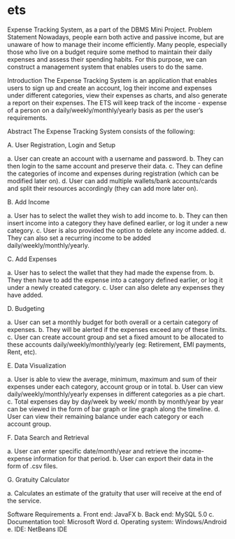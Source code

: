 # ets
Expense Tracking System, as a part of the DBMS Mini Project.
Problem Statement 
Nowadays, people earn both active and passive income, but are unaware of how to manage their 
income efficiently. Many people, especially those who live on a budget require some method to 
maintain their daily expenses and assess their spending habits. For this purpose, we can construct a 
management system that enables users to do the same. 

Introduction 
The Expense Tracking System is an application that enables users to sign up and create an account, log 
their income and expenses under different categories, view their expenses as charts, and also 
generate a report on their expenses. The ETS will keep track of the income - expense of a person on a 
daily/weekly/monthly/yearly basis as per the user’s requirements. 

Abstract 
The Expense Tracking System consists of the following: 

A. User Registration, Login and Setup 

a. User can create an account with a username and password. 
b. They can then login to the same account and preserve their data. 
c. They can define the categories of income and expenses during registration (which can be 
modified later on). 
d. User can add multiple wallets/bank accounts/cards and split their resources accordingly 
(they can add more later on). 

B. Add Income 

a. User has to select the wallet they wish to add income to. 
b. They can then insert income into a category they have defined earlier, or log it under a 
new category. 
c. User is also provided the option to delete any income added. 
d. They can also set a recurring income to be added daily/weekly/monthly/yearly. 

C. Add Expenses 

a. User has to select the wallet that they had made the expense from. 
b. They then have to add the expense into a category defined earlier, or log it under a newly 
created category. 
c. User can also delete any expenses they have added. 

D. Budgeting 

a. User can set a monthly budget for both overall or a certain category of expenses. 
b. They will be alerted if the expenses exceed any of these limits. 
c. User can create account group and set a fixed amount to be allocated to these accounts 
daily/weekly/monthly/yearly (eg: Retirement, EMI payments, Rent, etc). 

E. Data Visualization 

a. User is able to view the average, minimum, maximum and sum of their expenses under 
each category, account group or in total. 
b. User can view daily/weekly/monthly/yearly expenses in different categories as a pie chart. 
c. Total expenses day by day/week by week/ month by month/year by year can be viewed in 
the form of bar graph or line graph along the timeline. 
d. User can view their remaining balance under each category or each account group. 

F. Data Search and Retrieval 

a. User can enter specific date/month/year and retrieve the income-expense information for 
that period. 
b. User can export their data in the form of .csv files. 

G. Gratuity Calculator 

a. Calculates an estimate of the gratuity that user will receive at the end of the service. 


Software Requirements 
a. Front end: JavaFX 
b. Back end: MySQL 5.0 
c. Documentation tool: Microsoft Word 
d. Operating system: Windows/Android 
e. IDE: NetBeans IDE
